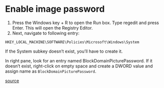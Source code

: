 # Enable image password

1. Press the Windows key + R to open the Run box. Type regedit and press Enter. This will open the Registry Editor.
2. Next, navigate to following entry:
```shell
HKEY_LOCAL_MACHINE\SOFTWARE\Policies\Microsoft\Windows\System 
```

If the System subkey doesn’t exist, you’ll have to create it.

In right pane, look for an entry named BlockDomainPicturePassword. If it doesn’t exist, right-click on empty space and create a DWORD value and assign name as `BlockDomainPicturePassword`.

[source](https://www.top-password.com/blog/disable-windows-picture-password-sign-in/)